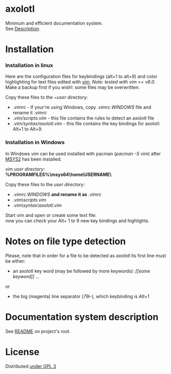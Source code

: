 axolotl
=======

Minimum and efficient documentation system.   
See [Description](https://github.com/circulosmeos/axolotl/).

Installation
============

### Installation in linux

Here are the configuration files for keybindings (alt+1 to alt+9) and color highlighting for text files edited with [vim](https://www.editplus.com/). *Note: tested with vim >= v8.0*.   
Make a backup first if you wish!: some files may be overwritten.

Copy these files to the *~user* directory:    

* *.vimrc* - If your're using Windows, copy *.vimrc.WINDOWS* file and rename it *.vimrc*
* *.vim/scripts.vim* - this file contains the rules to detect an axolotl file
* *.vim/syntax/axolotl.vim* - this file contains the key bindings for axolotl: Alt+1 to Alt+9.

### Installation in Windows

In Windows *vim* can be used installed with pacman (*pacman -S vim*) after [MSYS2](https://msys2.github.io/) has been installed.

vim *user directory*:   
	**%PROGRAMFILES%\\msys64\\home\\USERNAME\\**

Copy these files to the *user directory*:    

* *.vimrc.WINDOWS*  **and rename it as** *.vimrc* 
* *.vim\\scripts.vim*
* *.vim\\syntax\\axolotl.vim*

Start vim and open or create some text file:   
now you can check your Alt+ 1 to 9 new key bindings and highlights.

Notes on file type detection
============================

Please, note that in order for a file to be detected as *axolotl* its first line must be either:

* an axolotl key word (may be followed by more keywords): *[[some keyword]]* ...

or   

* the big (magenta) line separator (*79i-<ESC>*), which keybinding is *Alt+1*

Documentation system description
================================

See [README](https://github.com/circulosmeos/axolotl/) on project's root.

License
=======

Distributed [under GPL 3](http://www.gnu.org/licenses/gpl-3.0.html)
